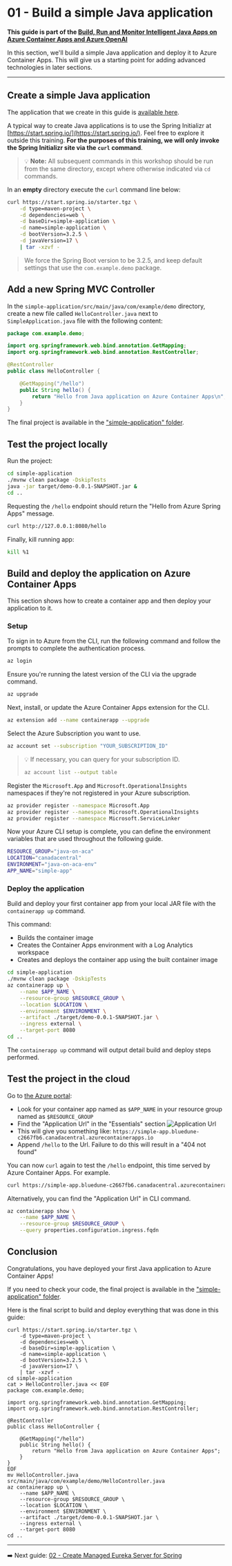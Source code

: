 # 01 - Build a simple Java application

__This guide is part of the [Build, Run and Monitor Intelligent Java Apps on Azure Container Apps and Azure OpenAI](../README.md)__

In this section, we'll build a simple Java application and deploy it to Azure Container Apps. This will give us a starting point for adding advanced technologies in later sections.

---

## Create a simple Java application

The application that we create in this guide is [available here](simple-application/).

A typical way to create Java applications is to use the Spring Initializr at [https://start.spring.io/](https://start.spring.io/). Feel free to explore it outside this training. **For the purposes of this training, we will only invoke the Spring Initializr site via the `curl` command**.

>💡 __Note:__ All subsequent commands in this workshop should be run from the same directory, except where otherwise indicated via `cd` commands.

In an __empty__ directory execute the `curl` command line below:

```bash
curl https://start.spring.io/starter.tgz \
    -d type=maven-project \
    -d dependencies=web \
    -d baseDir=simple-application \
    -d name=simple-application \
    -d bootVersion=3.2.5 \
    -d javaVersion=17 \
    | tar -xzvf -
```

> We force the Spring Boot version to be 3.2.5, and keep default settings that use the `com.example.demo` package.

## Add a new Spring MVC Controller

In the `simple-application/src/main/java/com/example/demo` directory, create a
new file called `HelloController.java` next to `SimpleApplication.java` file with
the following content:

```java
package com.example.demo;

import org.springframework.web.bind.annotation.GetMapping;
import org.springframework.web.bind.annotation.RestController;

@RestController
public class HelloController {

    @GetMapping("/hello")
    public String hello() {
        return "Hello from Java application on Azure Container Apps\n";
    }
}
```

The final project is available in the ["simple-application" folder](simple-application/).

## Test the project locally

Run the project:

```bash
cd simple-application
./mvnw clean package -DskipTests
java -jar target/demo-0.0.1-SNAPSHOT.jar &
cd ..
```

Requesting the `/hello` endpoint should return the "Hello from Azure Spring Apps" message.

```bash
curl http://127.0.0.1:8080/hello
```

Finally, kill running app:

```bash
kill %1
```

## Build and deploy the application on Azure Container Apps

This section shows how to create a container app and then deploy your application to it.

### Setup

To sign in to Azure from the CLI, run the following command and follow the prompts to complete the authentication process.

```bash
az login
```

Ensure you're running the latest version of the CLI via the upgrade command.

```bash
az upgrade
```

Next, install, or update the Azure Container Apps extension for the CLI.

```bash
az extension add --name containerapp --upgrade
```

Select the Azure Subscription you want to use.

```bash
az account set --subscription "YOUR_SUBSCRIPTION_ID"
```

> 💡 If necessary, you can query for your subscription ID.
> 
> ```bash
> az account list --output table
> ```

Register the `Microsoft.App` and `Microsoft.OperationalInsights` namespaces if they're not registered in your Azure subscription.

```bash
az provider register --namespace Microsoft.App
az provider register --namespace Microsoft.OperationalInsights
az provider register --namespace Microsoft.ServiceLinker
```

Now your Azure CLI setup is complete, you can define the environment variables that are used throughout the following guide.

```bash
RESOURCE_GROUP="java-on-aca"
LOCATION="canadacentral"
ENVIRONMENT="java-on-aca-env"
APP_NAME="simple-app"
```

### Deploy the application

Build and deploy your first container app from your local JAR file with the `containerapp up` command.

This command:

- Builds the container image
- Creates the Container Apps environment with a Log Analytics workspace
- Creates and deploys the container app using the built container image

```bash
cd simple-application
./mvnw clean package -DskipTests
az containerapp up \
    --name $APP_NAME \
    --resource-group $RESOURCE_GROUP \
    --location $LOCATION \
    --environment $ENVIRONMENT \
    --artifact ./target/demo-0.0.1-SNAPSHOT.jar \
    --ingress external \
    --target-port 8080
cd ..
```

The `containerapp up` command will output detail build and deploy steps performed.

## Test the project in the cloud

Go to [the Azure portal](https://portal.azure.com):

- Look for your container app named as `$APP_NAME` in your resource group named as `$RESOURCE_GROUP`
- Find the "Application Url" in the "Essentials" section
![Application Url](media/01-application-url.png)
- This will give you something like:
  `https://simple-app.bluedune-c2667fb6.canadacentral.azurecontainerapps.io`
- Append `/hello` to the Url.  Failure to do this will result in a "404 not found"

You can now `curl` again to test the `/hello` endpoint, this time served by Azure Container Apps. For example.

```bash
curl https://simple-app.bluedune-c2667fb6.canadacentral.azurecontainerapps.io/hello
```

Alternatively, you can find the "Application Url" in CLI command.

```bash
az containerapp show \
    --name $APP_NAME \
    --resource-group $RESOURCE_GROUP \
    --query properties.configuration.ingress.fqdn
```

## Conclusion

Congratulations, you have deployed your first Java application to Azure Container Apps!

If you need to check your code, the final project is available in the ["simple-application" folder](simple-application/).

Here is the final script to build and deploy everything that was done in this guide:

```
curl https://start.spring.io/starter.tgz \
    -d type=maven-project \
    -d dependencies=web \
    -d baseDir=simple-application \
    -d name=simple-application \
    -d bootVersion=3.2.5 \
    -d javaVersion=17 \
    | tar -xzvf -
cd simple-application
cat > HelloController.java << EOF
package com.example.demo;

import org.springframework.web.bind.annotation.GetMapping;
import org.springframework.web.bind.annotation.RestController;

@RestController
public class HelloController {

    @GetMapping("/hello")
    public String hello() {
        return "Hello from Java application on Azure Container Apps";
    }
}
EOF
mv HelloController.java src/main/java/com/example/demo/HelloController.java
az containerapp up \
    --name $APP_NAME \
    --resource-group $RESOURCE_GROUP \
    --location $LOCATION \
    --environment $ENVIRONMENT \
    --artifact ./target/demo-0.0.1-SNAPSHOT.jar \
    --ingress external \
    --target-port 8080
cd ..
```

---

➡️ Next guide: [02 - Create Managed Eureka Server for Spring](../02-create-managed-eureka-server-for-spring/README.md)

